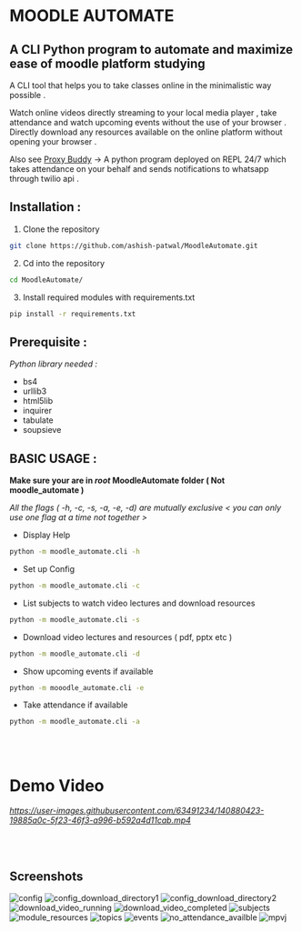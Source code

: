# MOODLE AUTOMATE

## A CLI Python program to automate and maximize ease of moodle platform studying

A CLI tool that helps you to take classes online in the minimalistic way possible .

Watch online videos directly streaming to your local media player , take attendance and watch upcoming events without the use of your browser .
Directly download any resources available on the online platform without opening your browser .

Also see [Proxy Buddy](https://github.com/ashish-patwal/proxybuddy) -> A python program deployed on REPL 24/7 which takes attendance on your behalf and sends notifications to whatsapp through twilio api .

## Installation :

1. Clone the repository

```bash
git clone https://github.com/ashish-patwal/MoodleAutomate.git
```

2. Cd into the repository

```bash
cd MoodleAutomate/
```

3. Install required modules with requirements.txt

```bash
pip install -r requirements.txt
```

## Prerequisite :

_*Python library needed :*_<br>

- bs4
- urllib3
- html5lib
- inquirer
- tabulate
- soupsieve

## BASIC USAGE :

**Make sure your are in _root_ MoodleAutomate folder ( Not moodle_automate )**

_All the flags ( -h, -c, -s, -a, -e, -d) are mutually exclusive < you can only use one flag at a time not together >_

- Display Help

```bash
python -m moodle_automate.cli -h
```

- Set up Config

```bash
python -m moodle_automate.cli -c
```

- List subjects to watch video lectures and download resources

```bash
python -m moodle_automate.cli -s
```

- Download video lectures and resources ( pdf, pptx etc )

```bash
python -m moodle_automate.cli -d
```

- Show upcoming events if available

```bash
python -m mooodle_automate.cli -e
```

- Take attendance if available

```bash
python -m moodle_automate.cli -a
```
<br><br>

# Demo Video 

*https://user-images.githubusercontent.com/63491234/140880423-19885a0c-5f23-46f3-a996-b592a4d11cab.mp4*

<br><br>

## Screenshots

![config](https://raw.githubusercontent.com/ashish-patwal/MoodleAutomate/master/Screenshots/config.png)
![config_download_directory1](https://raw.githubusercontent.com/ashish-patwal/MoodleAutomate/master/Screenshots/config_download_directory.png)
![config_download_directory2](https://raw.githubusercontent.com/ashish-patwal/MoodleAutomate/master/Screenshots/config_download_directory2.png)
![download_video_running](https://raw.githubusercontent.com/ashish-patwal/MoodleAutomate/master/Screenshots/download_video_running.png)
![download_video_completed](https://raw.githubusercontent.com/ashish-patwal/MoodleAutomate/master/Screenshots/download_video_completed.png)
![subjects](https://raw.githubusercontent.com/ashish-patwal/MoodleAutomate/master/Screenshots/subjects.png)
![module_resources](https://raw.githubusercontent.com/ashish-patwal/MoodleAutomate/master/Screenshots/module_resources.png)
![topics](https://raw.githubusercontent.com/ashish-patwal/MoodleAutomate/master/Screenshots/topics.png)
![events](https://raw.githubusercontent.com/ashish-patwal/MoodleAutomate/master/Screenshots/events.png)
![no_attendance_availble](https://raw.githubusercontent.com/ashish-patwal/MoodleAutomate/master/Screenshots/no_attendance_available.png)
![mpvj](https://raw.githubusercontent.com/ashish-patwal/MoodleAutomate/master/Screenshots/mpv.png)

